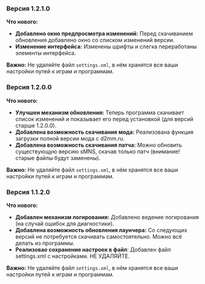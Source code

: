 ### Версия 1.2.1.0

**Что нового:**

*   **Добавлено окно предпросмотра изменений:** Перед скачиванием обновления добавлено окно со списком изменений версии.
*   **Изменение интерфейса:** Изменены шрифты и слегка переработаны элементы интерфейса.

**Важно:** Не удаляйте файл `settings.xml`, в нём хранятся все ваши настройки путей к играм и программам.

### Версия 1.2.0.0

**Что нового:**

*   **Улучшен механизм обновления:** Теперь программа скачивает список изменений и показывает его перед установкой (для версий старше 1.2.0.0).
*   **Добавлена возможность скачивания мода:** Реализована функция загрузки полной версии мода с d2mm.ru.
*   **Добавлена возможность скачивания патча:** Можно обновить существующую версию sMNS, скачав только патч (внимание! старые файлы будут заменены).

**Важно:** Не удаляйте файл `settings.xml`, в нём хранятся все ваши настройки путей к играм и программам.




### Версия 1.1.2.0

**Что нового:**

* **Добавлен механизм логирования:** Добавлено ведение логирования (на случай ошибок для диагностики).
* **Добавлена возможность обновления лаунчера:** Со следующих версий не потребуется скачивать самостоятельно. Можно всё делать из программы. 
* **Реализовао сохранение настроек в файл**: Добавлен файл settings.xml с настройками. НЕ УДАЛЯЙТЕ.

**Важно:** Не удаляйте файл `settings.xml`, в нём хранятся все ваши настройки путей к играм и программам.
